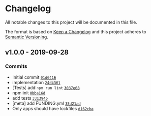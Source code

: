 # Changelog

All notable changes to this project will be documented in this file.

The format is based on [Keep a Changelog](https://keepachangelog.com/en/1.0.0/)
and this project adheres to [Semantic Versioning](https://semver.org/spec/v2.0.0.html).

## v1.0.0 - 2019-09-28

### Commits

- Initial commit [`01d6416`](https://github.com/ljharb/es-array-method-boxes-properly/commit/01d64169b5734501b0f5ee4fb12019bd16f3a8bc)
- implementation [`24d4301`](https://github.com/ljharb/es-array-method-boxes-properly/commit/24d4301bccd898e4207a904422a2bd45331991f5)
- [Tests] add `npm run lint` [`3037e68`](https://github.com/ljharb/es-array-method-boxes-properly/commit/3037e680d6cee9980670cb144cb33891705960ab)
- npm init [`0bba16d`](https://github.com/ljharb/es-array-method-boxes-properly/commit/0bba16deedd937bee5d59af9a3762215f6b34c60)
- add tests [`3313945`](https://github.com/ljharb/es-array-method-boxes-properly/commit/33139455c951888d45eb7ead3856f33d20f72ee5)
- [meta] add FUNDING.yml [`35d21ad`](https://github.com/ljharb/es-array-method-boxes-properly/commit/35d21ad5af641b3a43485d988db73c9b6badf76a)
- Only apps should have lockfiles [`d162cba`](https://github.com/ljharb/es-array-method-boxes-properly/commit/d162cba8c5259d1c993e54464ada470e7a521160)
